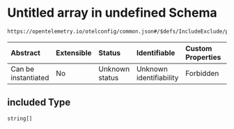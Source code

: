 # Untitled array in undefined Schema

```txt
https://opentelemetry.io/otelconfig/common.json#/$defs/IncludeExclude/properties/included
```



| Abstract            | Extensible | Status         | Identifiable            | Custom Properties | Additional Properties | Access Restrictions | Defined In                                                    |
| :------------------ | :--------- | :------------- | :---------------------- | :---------------- | :-------------------- | :------------------ | :------------------------------------------------------------ |
| Can be instantiated | No         | Unknown status | Unknown identifiability | Forbidden         | Allowed               | none                | [common.json\*](../schema/common.json "open original schema") |

## included Type

`string[]`
